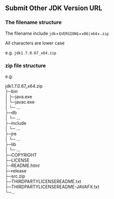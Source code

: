 ## Submit Other JDK Version URL

### The filename structure
The filename include `jdk`+`$VERSION$`+`x86|x64`+`.zip`

All characters are lower case

e.g.  `jdk1.7.0.67_x64.zip`

### zip file structure
e.g:

jdk1.7.0.67_x64.zip  
├─bin  
│  ├─java.exe  
│  └─javac.exe  
│  └─ ...  
├─db  
│  └─ ...  
├─include  
│  └─ ...  
├─jre  
│  └─ ...  
├─lib  
│  └─ ...  
├─COPYRIGHT  
├─LICENSE  
├─README.html  
├─release  
├─src.zip  
├─THIRDPARTYLICENSEREADME.txt  
├─THIRDPARTYLICENSEREADME-JAVAFX.txt  
└─...
